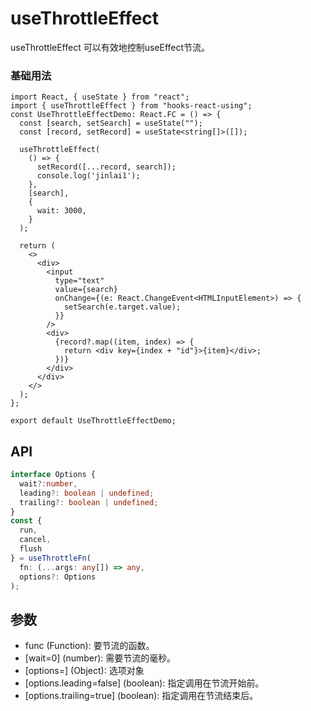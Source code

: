 # useThrottleEffect

useThrottleEffect 可以有效地控制useEffect节流。

### 基础用法

```tsx
import React, { useState } from "react";
import { useThrottleEffect } from "hooks-react-using";
const UseThrottleEffectDemo: React.FC = () => {
  const [search, setSearch] = useState("");
  const [record, setRecord] = useState<string[]>([]);

  useThrottleEffect(
    () => {
      setRecord([...record, search]);
      console.log('jinlai1');
    },
    [search],
    {
      wait: 3000,
    }
  );

  return (
    <>
      <div>
        <input
          type="text"
          value={search}
          onChange={(e: React.ChangeEvent<HTMLInputElement>) => {
            setSearch(e.target.value);
          }}
        />
        <div>
          {record?.map((item, index) => {
            return <div key={index + "id"}>{item}</div>;
          })}
        </div>
      </div>
    </>
  );
};

export default UseThrottleEffectDemo;

```

## API

```typescript
interface Options {
  wait?:number,
  leading?: boolean | undefined;
  trailing?: boolean | undefined;
}
const {
  run,
  cancel,
  flush
} = useThrottleFn(
  fn: (...args: any[]) => any,
  options?: Options
);
```

## 参数
- func (Function): 要节流的函数。
- [wait=0] (number): 需要节流的毫秒。
- [options=] (Object): 选项对象
- [options.leading=false] (boolean): 指定调用在节流开始前。
- [options.trailing=true] (boolean): 指定调用在节流结束后。
